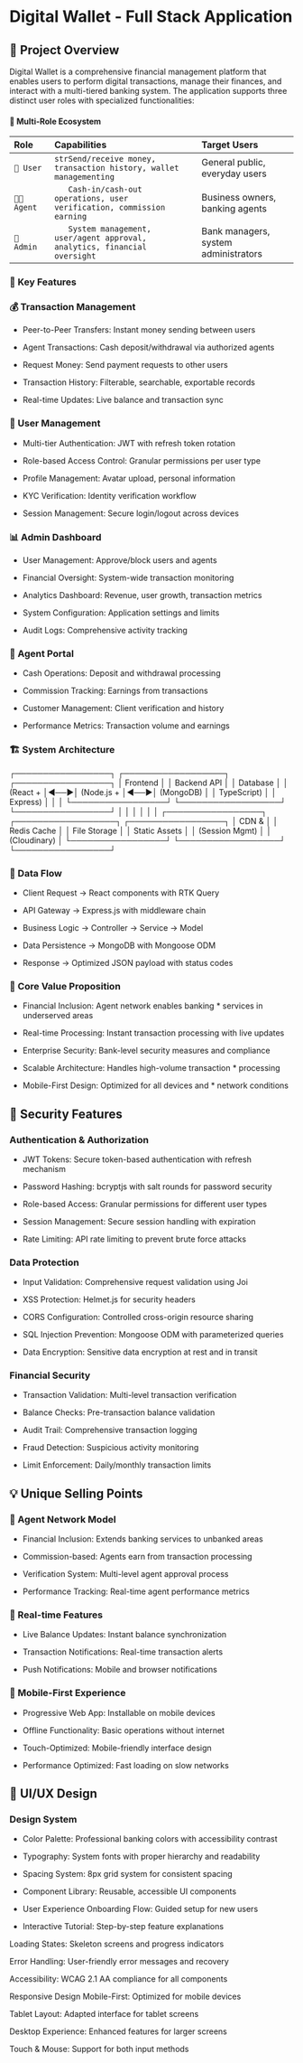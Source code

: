 # Digital Wallet - Full Stack Application
## 🎯 Project Overview
Digital Wallet is a comprehensive financial management platform that enables users to perform digital transactions, manage their finances, and interact with a multi-tiered banking system. The application supports three distinct user roles with specialized functionalities:

#### 🎪 Multi-Role Ecosystem
| Role |  Capabilities    |        Target Users         |
| :-------- | :------- | :------------------------- |
| `👤 User` | `strSend/receive money, transaction history, wallet managementing` |General public, everyday users|
| `👨‍💼 Agent	` | `	Cash-in/cash-out operations, user verification, commission earning` | Business owners, banking agents |
| `👑 Admin	` | `	System management, user/agent approval, analytics, financial oversight` | Bank managers, system administrators
	
### 🚀 Key Features 

### 💰 Transaction Management
* Peer-to-Peer Transfers: Instant money sending between users

* Agent Transactions: Cash deposit/withdrawal via authorized agents

* Request Money: Send payment requests to other users

* Transaction History: Filterable, searchable, exportable records

* Real-time Updates: Live balance and transaction sync

### 👥 User Management
* Multi-tier Authentication: JWT with refresh token rotation

* Role-based Access Control: Granular permissions per user type

* Profile Management: Avatar upload, personal information

* KYC Verification: Identity verification workflow

* Session Management: Secure login/logout across devices

### 📊 Admin Dashboard
* User Management: Approve/block users and agents

* Financial Oversight: System-wide transaction monitoring

* Analytics Dashboard: Revenue, user growth, transaction metrics

* System Configuration: Application settings and limits

* Audit Logs: Comprehensive activity tracking

### 🏪 Agent Portal
* Cash Operations: Deposit and withdrawal processing

* Commission Tracking: Earnings from transactions

* Customer Management: Client verification and history

* Performance Metrics: Transaction volume and earnings

### 🏗️ System Architecture
┌─────────────────┐    ┌──────────────────┐    ┌─────────────────┐
│   Frontend      │    │   Backend API    │    │   Database      │
│   (React +      │◄──►│   (Node.js +     │◄──►│   (MongoDB)     │
│   TypeScript)   │    │   Express)       │    │                 │
└─────────────────┘    └──────────────────┘    └─────────────────┘
         │                       │                       │
         │                       │                       │
┌─────────────────┐    ┌──────────────────┐    ┌─────────────────┐
│   CDN &         │    │   Redis Cache    │    │   File Storage  │
│   Static Assets │    │   (Session Mgmt) │    │   (Cloudinary)  │
└─────────────────┘    └──────────────────┘    └─────────────────┘

### 🔄 Data Flow 

* Client Request → React components with RTK Query
 
* API Gateway → Express.js with middleware chain
 
* Business Logic → Controller → Service → Model
 
* Data Persistence → MongoDB with Mongoose ODM
 
* Response → Optimized JSON payload with status codes


### 🌟 Core Value Proposition
* Financial Inclusion: Agent network enables banking * services in underserved areas

* Real-time Processing: Instant transaction processing with live updates

* Enterprise Security: Bank-level security measures and  compliance

* Scalable Architecture: Handles high-volume transaction * processing

* Mobile-First Design: Optimized for all devices and * network conditions


## 🔐 Security Features
### Authentication & Authorization
* JWT Tokens: Secure token-based authentication with refresh mechanism

* Password Hashing: bcryptjs with salt rounds for password security

* Role-based Access: Granular permissions for different user types

* Session Management: Secure session handling with expiration

* Rate Limiting: API rate limiting to prevent brute force attacks

### Data Protection
* Input Validation: Comprehensive request validation using Joi

* XSS Protection: Helmet.js for security headers

* CORS Configuration: Controlled cross-origin resource sharing

* SQL Injection Prevention: Mongoose ODM with parameterized queries

* Data Encryption: Sensitive data encryption at rest and in transit

### Financial Security
* Transaction Validation: Multi-level transaction verification

* Balance Checks: Pre-transaction balance validation

* Audit Trail: Comprehensive transaction logging

* Fraud Detection: Suspicious activity monitoring

* Limit Enforcement: Daily/monthly transaction limits

## 💡 Unique Selling Points
### 🏪 Agent Network Model
* Financial Inclusion: Extends banking services to unbanked areas

* Commission-based: Agents earn from transaction processing

* Verification System: Multi-level agent approval process

* Performance Tracking: Real-time agent performance metrics

### 🔄 Real-time Features
* Live Balance Updates: Instant balance synchronization

* Transaction Notifications: Real-time transaction alerts


* Push Notifications: Mobile and browser notifications

### 📱 Mobile-First Experience
* Progressive Web App: Installable on mobile devices

* Offline Functionality: Basic operations without internet

* Touch-Optimized: Mobile-friendly interface design

* Performance Optimized: Fast loading on slow networks

## 🎨 UI/UX Design
### Design System
* Color Palette: Professional banking colors with accessibility contrast

* Typography: System fonts with proper hierarchy and readability

* Spacing System: 8px grid system for consistent spacing

* Component Library: Reusable, accessible UI components

 * User Experience
Onboarding Flow: Guided setup for new users

* Interactive Tutorial: Step-by-step feature explanations

Loading States: Skeleton screens and progress indicators

Error Handling: User-friendly error messages and recovery

Accessibility: WCAG 2.1 AA compliance for all components

Responsive Design
Mobile-First: Optimized for mobile devices

Tablet Layout: Adapted interface for tablet screens

Desktop Experience: Enhanced features for larger screens

Touch & Mouse: Support for both input methods
